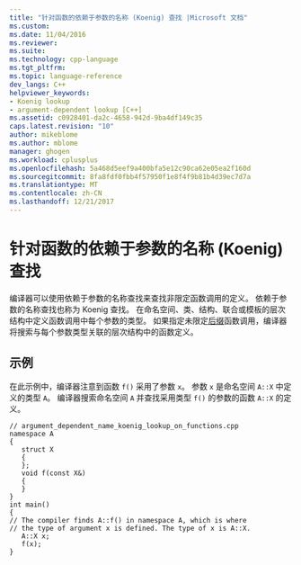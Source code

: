 ```yaml
---
title: "针对函数的依赖于参数的名称 (Koenig) 查找 |Microsoft 文档"
ms.custom: 
ms.date: 11/04/2016
ms.reviewer: 
ms.suite: 
ms.technology: cpp-language
ms.tgt_pltfrm: 
ms.topic: language-reference
dev_langs: C++
helpviewer_keywords:
- Koenig lookup
- argument-dependent lookup [C++]
ms.assetid: c0928401-da2c-4658-942d-9ba4df149c35
caps.latest.revision: "10"
author: mikeblome
ms.author: mblome
manager: ghogen
ms.workload: cplusplus
ms.openlocfilehash: 5a468d5eef9a400bfa5e12c90ca62e05ea2f160d
ms.sourcegitcommit: 8fa8fdf0fbb4f57950f1e8f4f9b81b4d39ec7d7a
ms.translationtype: MT
ms.contentlocale: zh-CN
ms.lasthandoff: 12/21/2017
---
```

# <a name="argument-dependent-name-koenig-lookup-on-functions"></a>针对函数的依赖于参数的名称 (Koenig) 查找
编译器可以使用依赖于参数的名称查找来查找非限定函数调用的定义。 依赖于参数的名称查找也称为 Koenig 查找。 在命名空间、类、结构、联合或模板的层次结构中定义函数调用中每个参数的类型。 如果指定未限定[后缀](../cpp/postfix-expressions.md)函数调用，编译器将搜索与每个参数类型关联的层次结构中的函数定义。  
  
## <a name="example"></a>示例  
 在此示例中，编译器注意到函数 `f()` 采用了参数 `x`。 参数 `x` 是命名空间 `A::X` 中定义的类型 `A`。 编译器搜索命名空间 `A` 并查找采用类型 `f()` 的参数的函数 `A::X` 的定义。  
  
```  
// argument_dependent_name_koenig_lookup_on_functions.cpp  
namespace A  
{  
   struct X  
   {  
   };  
   void f(const X&)  
   {  
   }  
}  
int main()  
{  
// The compiler finds A::f() in namespace A, which is where   
// the type of argument x is defined. The type of x is A::X.  
   A::X x;  
   f(x);     
}  
```  
